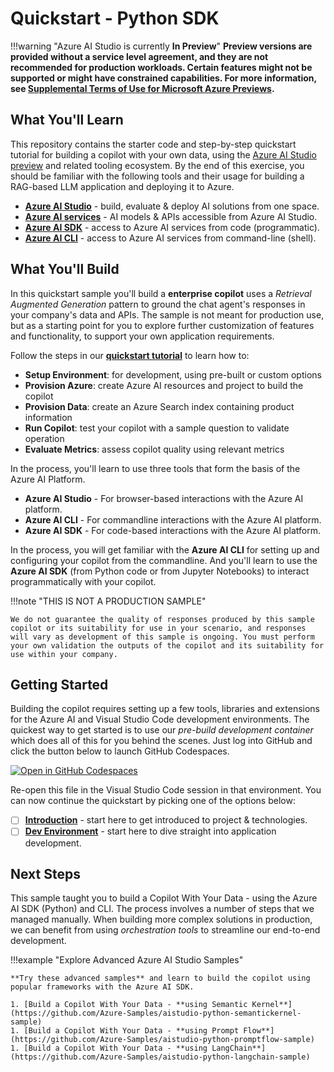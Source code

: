 # Quickstart - Python SDK

!!!warning "Azure AI Studio is currently **In Preview**"
    **Preview versions are provided without a service level agreement, and they are not recommended for production workloads. Certain features might not be supported or might have constrained capabilities. For more information, see [Supplemental Terms of Use for Microsoft Azure Previews](https://azure.microsoft.com/en-us/support/legal/preview-supplemental-terms/).**


## What You'll Learn

This repository contains the starter code and step-by-step quickstart tutorial for building a copilot with your own data, using the [Azure AI Studio preview](https://learn.microsoft.com/azure/ai-studio) and related tooling ecosystem. By the end of this exercise, you should be familiar with the following tools and their usage for building a RAG-based LLM application and deploying it to Azure.

* [**Azure AI Studio**](https://learn.microsoft.com/azure/ai-studio) - build, evaluate & deploy AI solutions from one space.
* [**Azure AI services**](https://learn.microsoft.com/azure/ai-services/what-are-ai-services) - AI models & APIs accessible from Azure AI Studio.
* [**Azure AI SDK**](https://learn.microsoft.com/azure/ai-studio/how-to/sdk-install) - access to Azure AI services from code (programmatic).
* [**Azure AI CLI**](https://learn.microsoft.com/azure/ai-studio/how-to/cli-install) - access to Azure AI services from command-line (shell).


## What You'll Build

In this quickstart sample you'll build a **enterprise copilot** uses a _Retrieval Augmented Generation_ pattern to ground the chat agent's responses in your company's data and APIs. The sample is not meant for production use, but as a starting point for you to explore further customization of features and functionality, to support your own application requirements.

Follow the steps in our [**quickstart tutorial**](./01-start.md) to learn how to:

 - **Setup Environment**: for development, using pre-built or custom options
 - **Provision Azure**: create Azure AI resources and project to build the copilot
 - **Provision Data**: create an Azure Search index containing product information
 - **Run Copilot**: test your copilot with a sample question to validate operation
 - **Evaluate Metrics**: assess copilot quality using relevant metrics

In the process, you'll learn to use three tools that form the basis of the Azure AI Platform.

 - **Azure AI Studio** - For browser-based interactions with the Azure AI platform.
 - **Azure AI CLI** - For commandline interactions with the Azure AI platform.
 - **Azure AI SDK** - For code-based interactions with the Azure AI platform.

In the process, you will get familiar with the **Azure AI CLI** for setting up and configuring your copilot from the commandline. And you'll learn to use the **Azure AI SDK** (from Python code or from Jupyter Notebooks) to interact programmatically with your copilot.

!!!note "THIS IS NOT A PRODUCTION SAMPLE"

    We do not guarantee the quality of responses produced by this sample copilot or its suitability for use in your scenario, and responses will vary as development of this sample is ongoing. You must perform your own validation the outputs of the copilot and its suitability for use within your company.


## Getting Started

Building the copilot requires setting up a few tools, libraries and extensions for the Azure AI and Visual Studio Code development environments. The quickest way to get started is to use our _pre-build development container_ which does all of this for you behind the scenes. Just log into GitHub and click the button below to launch GitHub Codespaces. 

[![Open in GitHub Codespaces](https://github.com/codespaces/badge.svg)](https://codespaces.new/Azure-Samples/aistudio-python-quickstart-sample?quickstart=1)

Re-open this file in the Visual Studio Code session in that environment. You can now continue the quickstart by picking one of the options below:

- [ ] [**Introduction**](./01-start.md) - start here to get introduced to project & technologies.
- [ ] [**Dev Environment**](./03-dev-env.md) - start here to dive straight into application development.

## Next Steps

This sample taught you to build a Copilot With Your Data - using the Azure AI SDK (Python) and CLI. The process involves a number of steps that we managed manually. When building more complex solutions in production, we can benefit from using _orchestration tools_ to streamline our end-to-end development. 

!!!example "Explore Advanced Azure AI Studio Samples"

    **Try these advanced samples** and learn to build the copilot using popular frameworks with the Azure AI SDK.
    
    1. [Build a Copilot With Your Data - **using Semantic Kernel**](https://github.com/Azure-Samples/aistudio-python-semantickernel-sample)
    1. [Build a Copilot With Your Data - **using Prompt Flow**](https://github.com/Azure-Samples/aistudio-python-promptflow-sample)
    1. [Build a Copilot With Your Data - **using LangChain**](https://github.com/Azure-Samples/aistudio-python-langchain-sample)


